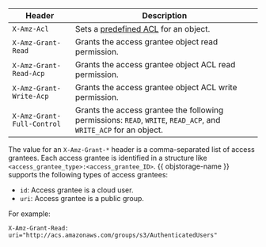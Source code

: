 | Header | Description |
--- | ---
| `X-Amz-Acl` | Sets a [predefined ACL](../concepts/acl.md#predefined-acls) for an object. |
| `X-Amz-Grant-Read` | Grants the access grantee object read permission. |
| `X-Amz-Grant-Read-Acp` | Grants the access grantee object ACL read permission. |
| `X-Amz-Grant-Write-Acp` | Grants the access grantee object ACL write permission. |
| `X-Amz-Grant-Full-Control` | Grants the access grantee the following permissions: `READ`, `WRITE`, `READ_ACP`, and `WRITE_ACP` for an object. |

The value for an `X-Amz-Grant-*` header is a comma-separated list of access grantees. Each access grantee is identified in a structure like `<access_grantee_type>:<access_grantee_ID>`. {{ objstorage-name }} supports the following types of access grantees:
* `id`: Access grantee is a cloud user.
* `uri`: Access grantee is a public group.

For example:

```
X-Amz-Grant-Read: uri="http://acs.amazonaws.com/groups/s3/AuthenticatedUsers"
```

